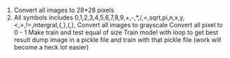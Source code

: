 1. Convert all images to 28*28 pixels
2. All symbols includes 0,1,2,3,4,5,6,7,8,9,+,-,*,/,=,sqrt,pi,n,x,y,<,>,!=,intergral,{,},(,),
Convert all images to grayscale
Convert all pixel to 0 - 1
Make train and test equal of size
Train model with loop to get best result
dump image in a pickle file and train with that pickle file (work will become a heck lot easier)